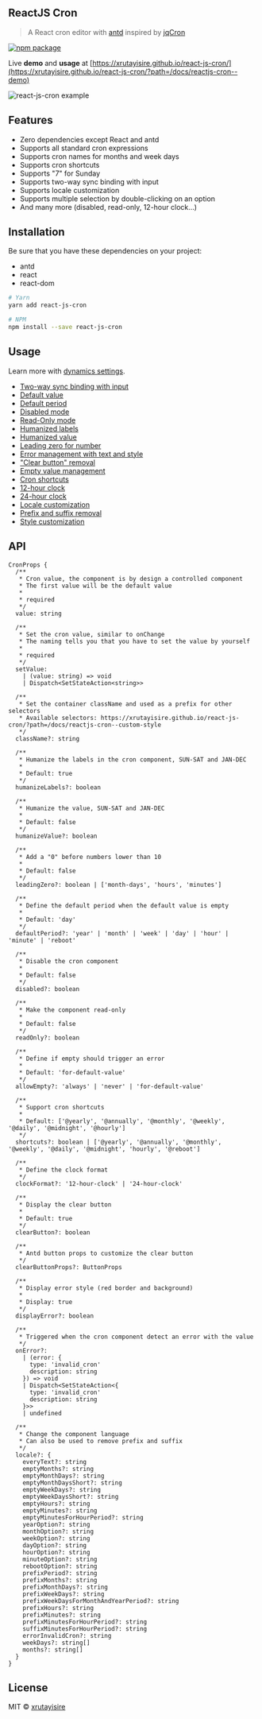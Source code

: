 ## ReactJS Cron

> A React cron editor with [antd](https://github.com/ant-design/ant-design) inspired by [jqCron](https://github.com/arnapou/jqcron)

[![npm package](https://img.shields.io/npm/v/react-js-cron/latest.svg)](https://www.npmjs.com/package/react-js-cron)

Live **demo** and **usage** at [https://xrutayisire.github.io/react-js-cron/](https://xrutayisire.github.io/react-js-cron/?path=/docs/reactjs-cron--demo)

![react-js-cron example](https://raw.githubusercontent.com/xrutayisire/react-js-cron/master/react-js-cron-example.png)

## Features

- Zero dependencies except React and antd
- Supports all standard cron expressions
- Supports cron names for months and week days
- Supports cron shortcuts
- Supports "7" for Sunday
- Supports two-way sync binding with input
- Supports locale customization
- Supports multiple selection by double-clicking on an option
- And many more (disabled, read-only, 12-hour clock...)

## Installation

Be sure that you have these dependencies on your project:
* antd
* react
* react-dom

```bash
# Yarn
yarn add react-js-cron

# NPM
npm install --save react-js-cron
```

## Usage

Learn more with [dynamics settings](https://xrutayisire.github.io/react-js-cron/?path=/docs/reactjs-cron--dynamic-settings).

- [Two-way sync binding with input](https://xrutayisire.github.io/react-js-cron/?path=/docs/reactjs-cron--input)
- [Default value](https://xrutayisire.github.io/react-js-cron/?path=/docs/reactjs-cron--default-value)
- [Default period](https://xrutayisire.github.io/react-js-cron/?path=/docs/reactjs-cron--default-period)
- [Disabled mode](https://xrutayisire.github.io/react-js-cron/?path=/docs/reactjs-cron--disabled)
- [Read-Only mode](https://xrutayisire.github.io/react-js-cron/?path=/docs/reactjs-cron--read-only)
- [Humanized labels](https://xrutayisire.github.io/react-js-cron/?path=/docs/reactjs-cron--humanize-labels)
- [Humanized value](https://xrutayisire.github.io/react-js-cron/?path=/docs/reactjs-cron--humanize-value)
- [Leading zero for number](https://xrutayisire.github.io/react-js-cron/?path=/docs/reactjs-cron--leading-zero)
- [Error management with text and style](https://xrutayisire.github.io/react-js-cron/?path=/docs/reactjs-cron--track-error)
- ["Clear button" removal](https://xrutayisire.github.io/react-js-cron/?path=/docs/reactjs-cron--no-clear-button)
- [Empty value management](https://xrutayisire.github.io/react-js-cron/?path=/docs/reactjs-cron--empty-never-allowed)
- [Cron shortcuts](https://xrutayisire.github.io/react-js-cron/?path=/docs/reactjs-cron--shortcuts)
- [12-hour clock](https://xrutayisire.github.io/react-js-cron/?path=/docs/reactjs-cron--twelve-hour-clock)
- [24-hour clock](https://xrutayisire.github.io/react-js-cron/?path=/docs/reactjs-cron--twenty-four-hour-clock)
- [Locale customization](https://xrutayisire.github.io/react-js-cron/?path=/docs/reactjs-cron--french-locale)
- [Prefix and suffix removal](https://xrutayisire.github.io/react-js-cron/?path=/docs/reactjs-cron--no-prefix-and-suffix)
- [Style customization](https://xrutayisire.github.io/react-js-cron/?path=/docs/reactjs-cron--custom-style)

## API

```
CronProps {
  /**
   * Cron value, the component is by design a controlled component
   * The first value will be the default value
   * 
   * required
   */
  value: string

  /**
   * Set the cron value, similar to onChange
   * The naming tells you that you have to set the value by yourself
   * 
   * required
   */
  setValue: 
    | (value: string) => void
    | Dispatch<SetStateAction<string>>

  /**
   * Set the container className and used as a prefix for other selectors
   * Available selectors: https://xrutayisire.github.io/react-js-cron/?path=/docs/reactjs-cron--custom-style
   */
  className?: string

  /**
   * Humanize the labels in the cron component, SUN-SAT and JAN-DEC
   * 
   * Default: true
   */
  humanizeLabels?: boolean

  /**
   * Humanize the value, SUN-SAT and JAN-DEC
   * 
   * Default: false
   */
  humanizeValue?: boolean

  /**
   * Add a "0" before numbers lower than 10
   * 
   * Default: false
   */
  leadingZero?: boolean | ['month-days', 'hours', 'minutes']

  /**
   * Define the default period when the default value is empty
   * 
   * Default: 'day'
   */
  defaultPeriod?: 'year' | 'month' | 'week' | 'day' | 'hour' | 'minute' | 'reboot'

  /**
   * Disable the cron component
   *
   * Default: false
   */
  disabled?: boolean
  
  /**
   * Make the component read-only
   * 
   * Default: false
   */
  readOnly?: boolean

  /**
   * Define if empty should trigger an error
   * 
   * Default: 'for-default-value'
   */
  allowEmpty?: 'always' | 'never' | 'for-default-value'

  /**
   * Support cron shortcuts 
   * 
   * Default: ['@yearly', '@annually', '@monthly', '@weekly', '@daily', '@midnight', '@hourly']
   */
  shortcuts?: boolean | ['@yearly', '@annually', '@monthly', '@weekly', '@daily', '@midnight', 'hourly', '@reboot']

  /**
   * Define the clock format
   */
  clockFormat?: '12-hour-clock' | '24-hour-clock'

  /**
   * Display the clear button
   * 
   * Default: true
   */
  clearButton?: boolean

  /**
   * Antd button props to customize the clear button
   */
  clearButtonProps?: ButtonProps

  /**
   * Display error style (red border and background)
   * 
   * Display: true
   */
  displayError?: boolean

  /**
   * Triggered when the cron component detect an error with the value
   */
  onError?: 
    | (error: {
      type: 'invalid_cron'
      description: string
    }) => void
    | Dispatch<SetStateAction<{
      type: 'invalid_cron'
      description: string
    }>>
    | undefined

  /**
   * Change the component language
   * Can also be used to remove prefix and suffix
   */
  locale?: {
    everyText?: string
    emptyMonths?: string
    emptyMonthDays?: string
    emptyMonthDaysShort?: string
    emptyWeekDays?: string
    emptyWeekDaysShort?: string
    emptyHours?: string
    emptyMinutes?: string
    emptyMinutesForHourPeriod?: string
    yearOption?: string
    monthOption?: string
    weekOption?: string
    dayOption?: string
    hourOption?: string
    minuteOption?: string
    rebootOption?: string
    prefixPeriod?: string
    prefixMonths?: string
    prefixMonthDays?: string
    prefixWeekDays?: string
    prefixWeekDaysForMonthAndYearPeriod?: string
    prefixHours?: string
    prefixMinutes?: string
    prefixMinutesForHourPeriod?: string
    suffixMinutesForHourPeriod?: string
    errorInvalidCron?: string
    weekDays?: string[]
    months?: string[]
  }
}
````

## License

MIT © [xrutayisire](https://github.com/xrutayisire)
  